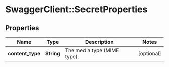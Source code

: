 # SwaggerClient::SecretProperties

## Properties
Name | Type | Description | Notes
------------ | ------------- | ------------- | -------------
**content_type** | **String** | The media type (MIME type). | [optional] 


